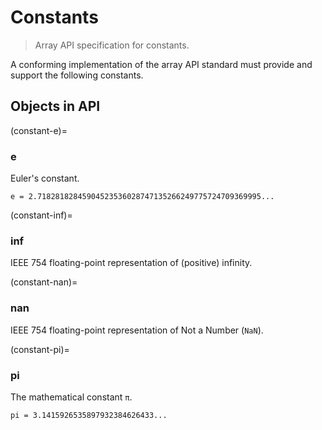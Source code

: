 # Constants

> Array API specification for constants.

A conforming implementation of the array API standard must provide and support the following constants.

<!-- NOTE: please keep the constants in alphabetical order -->

## Objects in API

(constant-e)=
### e

Euler's constant.

```text
e = 2.71828182845904523536028747135266249775724709369995...
```

(constant-inf)=
### inf

IEEE 754 floating-point representation of (positive) infinity.

(constant-nan)=
### nan

IEEE 754 floating-point representation of Not a Number (`NaN`).

(constant-pi)=
### pi

The mathematical constant `π`.

```text
pi = 3.1415926535897932384626433...
```
